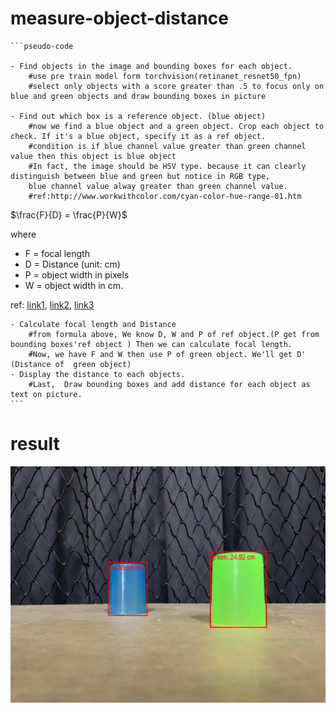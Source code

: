 # measure-object-distance
````
```pseudo-code

- Find objects in the image and bounding boxes for each object. 
    #use pre train model form torchvision(retinanet_resnet50_fpn)
    #select only objects with a score greater than .5 to focus only on blue and green objects and draw bounding boxes in picture
    
- Find out which box is a reference object. (blue object) 
    #now we find a blue object and a green object. Crop each object to check. If it's a blue object, specify it as a ref object.
    #condition is if ฺblue channel value greater than green channel value then this object is blue object
    #In fact, the image should be HSV type. because it can clearly distinguish between blue and green but notice in RGB type, 
    blue channel value alway greater than green channel value.
    #ref:http://www.workwithcolor.com/cyan-color-hue-range-01.htm
````
$\frac{F}{D} = \frac{P}{W}$

where 
- F = focal length
- D = Distance (unit: cm)
- P = object width in pixels
- W = object width in cm.

ref: [link1](https://stackoverflow.com/questions/6714069/finding-distance-from-camera-to-object-of-known-size), [link2](https://pyimagesearch.com/2015/01/19/find-distance-camera-objectmarker-using-python-opencv/), [link3](https://github.com/Asadullah-Dal17/Distance_measurement_using_single_camera/blob/main/distance.py)
````
- Calculate focal length and Distance
    #from formula above, We know D, W and P of ref object.(P get from bounding boxes'ref object ) Then we can calculate focal length.
    #์Now, we have F and W then use P of green object. We'll get D' (Distance of  green object)
- Display the distance to each objects.	
    #Last,  Draw bounding boxes and add distance for each object as text on picture.
```
````

# result
![result](result.jpg)

